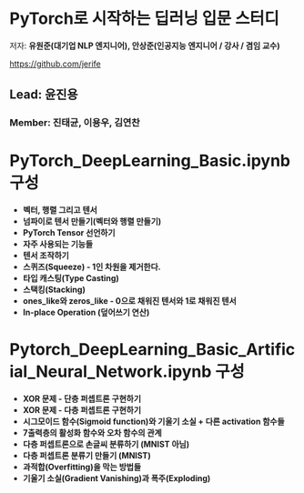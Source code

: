 # PyTorch로 시작하는 딥러닝 입문 스터디

저자: **유원준(대기업 NLP 엔지니어), 안상준(인공지능 엔지니어 / 강사 / 겸임 교수)**

https://github.com/jerife

## Lead: 윤진용

### Member: 진태균, 이용우, 김연찬

# PyTorch_DeepLearning_Basic.ipynb 구성

- **벡터, 행렬 그리고 텐서**
- **넘파이로 텐서 만들기(벡터와 행렬 만들기)**
- **PyTorch Tensor 선언하기**
- **자주 사용되는 기능들**
- **텐서 조작하기**
- **스퀴즈(Squeeze) - 1인 차원을 제거한다.**
- **타입 캐스팅(Type Casting)**
- **스택킹(Stacking)**
- **ones_like와 zeros_like - 0으로 채워진 텐서와 1로 채워진 텐서**
- **In-place Operation (덮어쓰기 연산)**

# Pytorch_DeepLearning_Basic_Artificial_Neural_Network.ipynb 구성

- **XOR 문제 - 단층 퍼셉트론 구현하기**
- **XOR 문제 - 다층 퍼셉트론 구현하기**
- **시그모이드 함수(Sigmoid function)와 기울기 소실 + 다른 activation 함수들**
- **7출력층의 활성화 함수와 오차 함수의 관계**
- **다층 퍼셉트론으로 손글씨 분류하기 (MNIST 아님)**
- **다층 퍼셉트론 분류기 만들기 (MNIST)**
- **과적합(Overfitting)을 막는 방법들**
- **기울기 소실(Gradient Vanishing)과 폭주(Exploding)**
